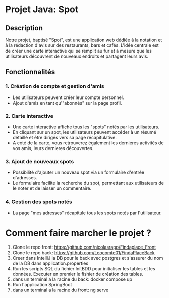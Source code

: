 # Projet Java: Spot

## Description

Notre projet, baptisé "Spot", est une application web dédiée à la notation et à la rédaction d'avis sur des restaurants, bars et cafés. L'idée centrale est de créer une carte interactive qui se remplit au fur et à mesure que les utilisateurs découvrent de nouveaux endroits et partagent leurs avis.

## Fonctionnalités

### 1. Création de compte et gestion d'amis

- Les utilisateurs peuvent créer leur compte personnel.
- Ajout d'amis en tant qu'"abonnés" sur la page profil.

### 2. Carte interactive

- Une carte interactive affiche tous les "spots" notés par les utilisateurs.
- En cliquant sur un spot, les utilisateurs peuvent accéder à un résumé détaillé et être dirigés vers sa page récapitulative.
- A coté de la carte, vous retrouverez également les dernieres activités de vos amis, leurs dernieres découvertes.

### 3. Ajout de nouveaux spots

- Possibilité d'ajouter un nouveau spot via un formulaire d'entrée d'adresses.
- Le formulaire facilite la recherche du spot, permettant aux utilisateurs de le noter et de laisser un commentaire.

### 4. Gestion des spots notés

- La page "mes adresses" récapitule tous les spots notés par l'utilisateur.

# Comment faire marcher le projet ? 

1. Clone le repo front: https://github.com/nicolasrapp/Findaplace_Front
2. Clone le repo back: https://github.com/Leocomte01/FindaPlaceBack
3. Creer dans IntelliJ la DB pour le back avec postgres et s'assurer du nom de la DB dans application.properties
4. Run les scripts SQL du fichier InitBDD pour initialiser les tables et les données. Executer en premier le fishier de création des tables.
5. dans un terminal a la racine du back: docker compose up
6. Run l'application SpringBoot
7. dans un terminal a la racine du front: ng serve
